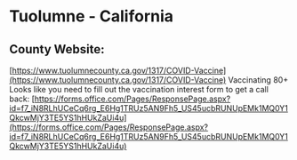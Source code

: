# Tuolumne - California

## County Website:
[https://www.tuolumnecounty.ca.gov/1317/COVID-Vaccine](https://www.tuolumnecounty.ca.gov/1317/COVID-Vaccine)
Vaccinating 80+
Looks like you need to fill out the vaccination interest form to get a call back:
[https://forms.office.com/Pages/ResponsePage.aspx?id=f7_iN8RLhUCeCq6rg_E6Hg1TRUz5AN9Fh5_US45ucbRUNUpEMk1MQ0Y1QkcwMjY3TE5YS1hHUkZaUi4u](https://forms.office.com/Pages/ResponsePage.aspx?id=f7_iN8RLhUCeCq6rg_E6Hg1TRUz5AN9Fh5_US45ucbRUNUpEMk1MQ0Y1QkcwMjY3TE5YS1hHUkZaUi4u)
